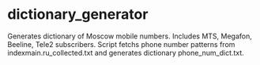 # dictionary_generator
Generates dictionary of Moscow mobile numbers. Includes MTS, Megafon, Beeline, Tele2 subscribers.
Script fetchs phone number patterns from indexmain.ru_collected.txt and generates dictionary phone_num_dict.txt.
